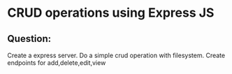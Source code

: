 # CRUD operations using Express JS 

## Question:

Create a express server. 
Do a simple crud operation with filesystem. 
Create endpoints for add,delete,edit,view
